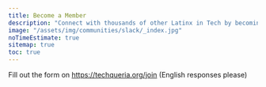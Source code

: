 ```yaml
---
title: Become a Member
description: "Connect with thousands of other Latinx in Tech by becoming a member of Techqueria."
image: "/assets/img/communities/slack/_index.jpg"
noTimeEstimate: true
sitemap: true
toc: true
---
```


Fill out the form on https://techqueria.org/join (English responses please)
